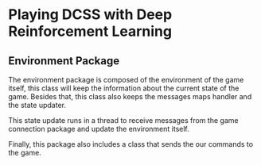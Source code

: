 # Playing DCSS with Deep Reinforcement Learning

## Environment Package

The environment package is composed of the environment of the game itself, this class will keep the information about the current state of the game.
Besides that, this class also keeps the messages maps handler and the state updater.

This state update runs in a thread to receive messages from the game connection package and update the environment itself.

Finally, this package also includes a class that sends the our commands to the game.